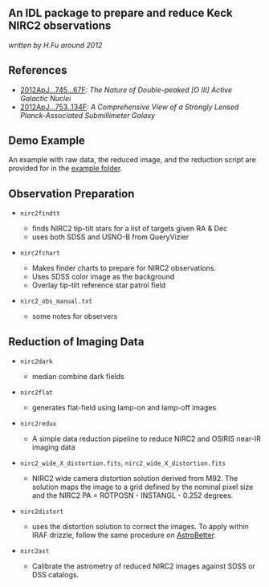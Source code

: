 ## An IDL package to prepare and reduce Keck NIRC2 observations
*written by H.Fu around 2012* 

## References
- [2012ApJ...745...67F](https://ui.adsabs.harvard.edu/abs/2012ApJ...745...67F): *The Nature of Double-peaked [O III] Active Galactic Nuclei*
- [2012ApJ...753..134F](https://ui.adsabs.harvard.edu/abs/2012ApJ...753..134F): *A Comprehensive View of a Strongly Lensed Planck-Associated Submillimeter Galaxy*

## Demo Example

An example with raw data, the reduced image, and the reduction script are provided for in the [example folder](https://github.com/fuhaiastro/nirc2/tree/main/example).

## Observation Preparation

- `nirc2findtt`
	- finds NIRC2 tip-tilt stars for a list of targets given RA & Dec 
	- uses both SDSS and USNO-B from QueryVizier
- `nirc2fchart`
	- Makes finder charts to prepare for NIRC2 observations.
	- Uses SDSS color image as the background
	- Overlay tip-tilt reference star patrol field

- `nirc2_obs_manual.txt`
	- some notes for observers

## Reduction of Imaging Data 

- `nirc2dark`
	- median combine dark fields

- `nirc2flat`
	- generates flat-field using lamp-on and lamp-off images

- `nirc2redux`
	- A simple data reduction pipeline to reduce NIRC2 and OSIRIS
	  near-IR imaging data

- `nirc2_wide_X_distortion.fits`, `nirc2_wide_X_distortion.fits`
	- NIRC2 wide camera distortion solution derived from M92. The solution maps the image to a grid defined by the nominal pixel size and the NIRC2 PA = ROTPOSN - INSTANGL - 0.252 degrees. 
	
- `nirc2distort`
	- uses the distortion solution to correct the images. To apply within IRAF drizzle, follow the same procedure on [AstroBetter](https://www.astrobetter.com/wiki/tiki-index.php?page=NIRC2+Distortion+Correction).

- `nirc2ast`
	- Calibrate the astrometry of reduced NIRC2 images against SDSS
	  or DSS catalogs.


